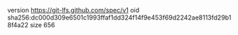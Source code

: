 version https://git-lfs.github.com/spec/v1
oid sha256:dc000d309e6501c1993ffaf1dd324f14f9e453f69d2242ae8113fd29b18f4a22
size 656
